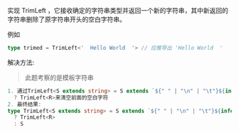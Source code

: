 实现 TrimLeft<T> ，它接收确定的字符串类型并返回一个新的字符串，其中新返回的字符串删除了原字符串开头的空白字符串。

例如
```typescript
type trimed = TrimLeft<'  Hello World  '> // 应推导出 'Hello World  '
```

解决方法:

> 此题考察的是模板字符串

```typescript
1. 通过TrimLeft<S extends string> = S extends `${" " | "\n" | "\t"}${infer R}`
  ? TrimLeft<R>来清空前面的空白字符
2. 最终结果:
type TrimLeft<S extends string> = S extends `${" " | "\n" | "\t"}${infer R}`
  ? TrimLeft<R>
  : S
```
